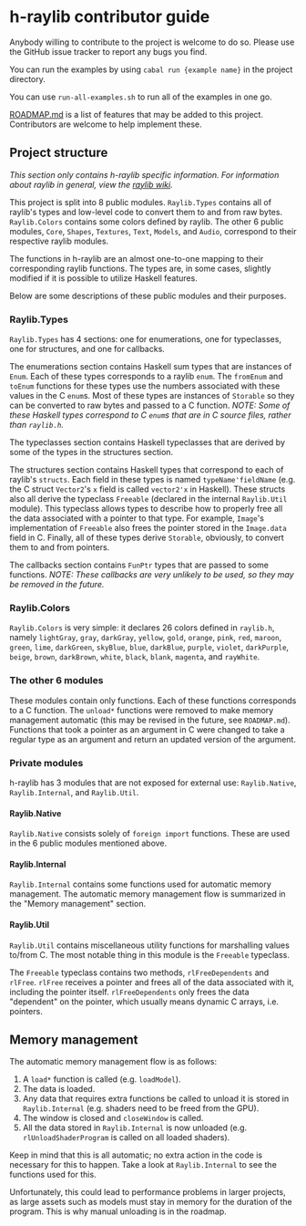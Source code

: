 # h-raylib contributor guide

Anybody willing to contribute to the project is welcome to do so. Please use the GitHub issue tracker to report any bugs you find.

You can run the examples by using `cabal run {example name}` in the project directory.

You can use `run-all-examples.sh` to run all of the examples in one go.

[ROADMAP.md](https://github.com/Anut-py/h-raylib/blob/master/ROADMAP.md) is a list of features that may be added to this project. Contributors are welcome to help implement these.

## Project structure

_This section only contains h-raylib specific information. For information about raylib in general, view the [raylib wiki](https://github.com/raysan5/raylib/wiki)._

This project is split into 8 public modules. `Raylib.Types` contains all of raylib's types and low-level code to convert them to and from raw bytes. `Raylib.Colors` contains some colors defined by raylib. The other 6 public modules, `Core`, `Shapes`, `Textures`, `Text`, `Models`, and `Audio`, correspond to their respective raylib modules.

The functions in h-raylib are an almost one-to-one mapping to their corresponding raylib functions. The types are, in some cases, slightly modified if it is possible to utilize Haskell features.

Below are some descriptions of these public modules and their purposes.

### Raylib.Types

`Raylib.Types` has 4 sections: one for enumerations, one for typeclasses, one for structures, and one for callbacks.

The enumerations section contains Haskell sum types that are instances of `Enum`. Each of these types corresponds to a raylib `enum`. The `fromEnum` and `toEnum` functions for these types use the numbers associated with these values in the C `enum`s. Most of these types are instances of `Storable` so they can be converted to raw bytes and passed to a C function. _NOTE: Some of these Haskell types correspond to C `enum`s that are in C source files, rather than `raylib.h`._

The typeclasses section contains Haskell typeclasses that are derived by some of the types in the structures section.

The structures section contains Haskell types that correspond to each of raylib's `structs`. Each field in these types is named `typeName'fieldName` (e.g. the C struct `Vector2`'s `x` field is called `vector2'x` in Haskell). These structs also all derive the typeclass `Freeable` (declared in the internal `Raylib.Util` module). This typeclass allows types to describe how to properly free all the data associated with a pointer to that type. For example, `Image`'s implementation of `Freeable` also frees the pointer stored in the `Image.data` field in C. Finally, all of these types derive `Storable`, obviously, to convert them to and from pointers.

The callbacks section contains `FunPtr` types that are passed to some functions. _NOTE: These callbacks are very unlikely to be used, so they may be removed in the future._

### Raylib.Colors

`Raylib.Colors` is very simple: it declares 26 colors defined in `raylib.h`, namely `lightGray`, `gray`, `darkGray`, `yellow`, `gold`, `orange`, `pink`, `red`, `maroon`, `green`, `lime`, `darkGreen`, `skyBlue`, `blue`, `darkBlue`, `purple`, `violet`, `darkPurple`, `beige`, `brown`, `darkBrown`, `white`, `black`, `blank`, `magenta`, and `rayWhite`.

### The other 6 modules

These modules contain only functions. Each of these functions corresponds to a C function. The `unload*` functions were removed to make memory management automatic (this may be revised in the future, see `ROADMAP.md`). Functions that took a pointer as an argument in C were changed to take a regular type as an argument and return an updated version of the argument.

### Private modules

h-raylib has 3 modules that are not exposed for external use: `Raylib.Native`, `Raylib.Internal`, and `Raylib.Util`.

#### Raylib.Native

`Raylib.Native` consists solely of `foreign import` functions. These are used in the 6 public modules mentioned above.

#### Raylib.Internal

`Raylib.Internal` contains some functions used for automatic memory management. The automatic memory management flow is summarized in the "Memory management" section.

#### Raylib.Util

`Raylib.Util` contains miscellaneous utility functions for marshalling values to/from C. The most notable thing in this module is the `Freeable` typeclass.

The `Freeable` typeclass contains two methods, `rlFreeDependents` and `rlFree`. `rlFree` receives a pointer and frees all of the data associated with it, including the pointer itself. `rlFreeDependents` only frees the data "dependent" on the pointer, which usually means dynamic C arrays, i.e. pointers.

## Memory management

The automatic memory management flow is as follows:

1. A `load*` function is called (e.g. `loadModel`).
2. The data is loaded.
3. Any data that requires extra functions be called to unload it is stored in `Raylib.Internal` (e.g. shaders need to be freed from the GPU).
4. The window is closed and `closeWindow` is called.
5. All the data stored in `Raylib.Internal` is now unloaded (e.g. `rlUnloadShaderProgram` is called on all loaded shaders).

Keep in mind that this is all automatic; no extra action in the code is necessary for this to happen. Take a look at `Raylib.Internal` to see the functions used for this.

Unfortunately, this could lead to performance problems in larger projects, as large assets such as models must stay in memory for the duration of the program. This is why manual unloading is in the roadmap.
